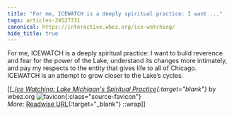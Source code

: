 ```yaml
---
title: "For me, ICEWATCH is a deeply spiritual practice: I want ..."
tags: articles-24527731
canonical: https://interactive.wbez.org/ice-watching/
hide_title: true
---
```


For me, ICEWATCH is a deeply spiritual practice: I want to build reverence and fear for the power of the Lake, understand its changes more intimately, and pay my respects to the entity that gives life to all of Chicago. ICEWATCH is an attempt to grow closer to the Lake’s cycles.


[[<cite>_[Ice Watching: Lake Michigan's Spiritual Practice](https://interactive.wbez.org/ice-watching/){:target="_blank"}_</cite> by wbez.org ![favicon](https://s2.googleusercontent.com/s2/favicons?domain=interactive.wbez.org){:class="source-favicon"}<br>
_More_: [Readwise URL](https://readwise.io/open/480314548){:target="_blank"}
::wrap]]